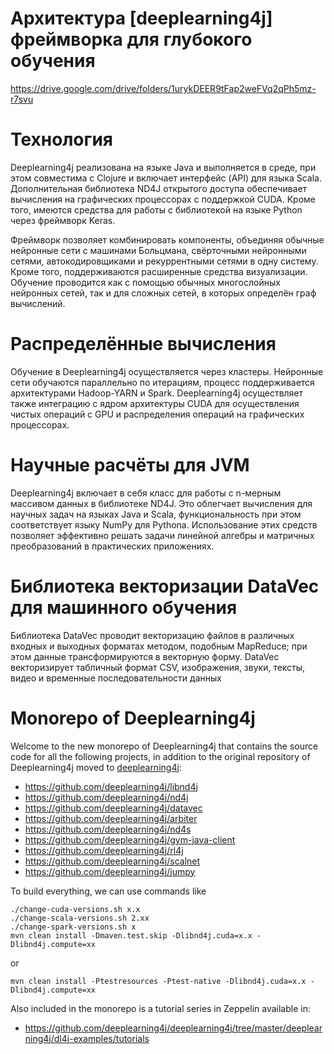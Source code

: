 # Архитектура [deeplearning4j]  фреймворка для глубокого обучения
https://drive.google.com/drive/folders/1urykDEER9tFap2weFVq2qPh5mz-r7svu

# Технология
Deeplearning4j реализована на языке Java и выполняется в среде, при этом совместима с Clojure и включает интерфейс (API) для языка Scala. Дополнительная библиотека ND4J открытого доступа обеспечивает вычисления на графических процессорах с поддержкой CUDA. Кроме того, имеются средства для работы с библиотекой на языке Python через фреймворк Keras.

Фреймворк позволяет комбинировать компоненты, объединяя обычные нейронные сети с машинами Больцмана, свёрточными нейронными сетями, автокодировщиками и рекуррентными сетями в одну систему. Кроме того, поддерживаются расширенные средства визуализации. Обучение проводится как с помощью обычных многослойных нейронных сетей, так и для сложных сетей, в которых определён граф вычислений.

# Распределённые вычисления
Обучение в Deeplearning4j осуществляется через кластеры. Нейронные сети обучаются параллельно по итерациям, процесс поддерживается архитектурами Hadoop-YARN и Spark. Deeplearning4j осуществляет также интеграцию с ядром архитектуры CUDA для осуществления чистых операций с GPU и распределения операций на графических процессорах.

# Научные расчёты для JVM
Deeplearning4j включает в себя класс для работы с n-мерным массивом данных в библиотеке ND4J. Это облегчает вычисления для научных задач на языках Java и Scala, функциональность при этом соответствует языку NumPy для Pythonа. Использование этих средств позволяет эффективно решать задачи линейной алгебры и матричных преобразований в практических приложениях.

# Библиотека векторизации DataVec для машинного обучения
Библиотека DataVec проводит векторизацию файлов в различных входных и выходных форматах методом, подобным MapReduce; при этом данные трансформируются в векторную форму. DataVec векторизирует табличный формат CSV, изображения, звуки, тексты, видео и временные последовательности данных

# Monorepo of Deeplearning4j

Welcome to the new monorepo of Deeplearning4j that contains the source code for all the following projects, in addition to the original repository of Deeplearning4j moved to [deeplearning4j](deeplearning4j):

 * https://github.com/deeplearning4j/libnd4j
 * https://github.com/deeplearning4j/nd4j
 * https://github.com/deeplearning4j/datavec
 * https://github.com/deeplearning4j/arbiter
 * https://github.com/deeplearning4j/nd4s
 * https://github.com/deeplearning4j/gym-java-client
 * https://github.com/deeplearning4j/rl4j
 * https://github.com/deeplearning4j/scalnet
 * https://github.com/deeplearning4j/jumpy

To build everything, we can use commands like
```
./change-cuda-versions.sh x.x
./change-scala-versions.sh 2.xx
./change-spark-versions.sh x
mvn clean install -Dmaven.test.skip -Dlibnd4j.cuda=x.x -Dlibnd4j.compute=xx
```
or
```
mvn clean install -Ptestresources -Ptest-native -Dlibnd4j.cuda=x.x -Dlibnd4j.compute=xx
```
Also included in the monorepo is a tutorial series in Zeppelin available in:
 * https://github.com/deeplearning4j/deeplearning4j/tree/master/deeplearning4j/dl4j-examples/tutorials
